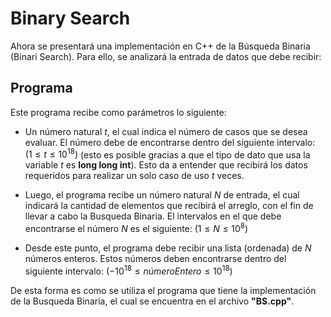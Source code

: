 # Binary Search

Ahora se presentará una implementación en C++ de la Búsqueda Binaria (Binari Search). Para ello, se analizará la entrada de datos que debe recibir:

## Programa

Este programa recibe como parámetros lo siguiente:

- Un número natural $t$, el cual indica el número de casos que se desea evaluar. El número debe de encontrarse dentro del siguiente intervalo: $(1 \leq t \leq 10^{18})$ (esto es posible gracias a que el tipo de dato que usa la variable $t$ es **long long int**). Esto da a entender que recibirá los datos requeridos para realizar un solo caso de uso $t$ veces.

- Luego, el programa recibe un número natural $N$ de entrada, el cual indicará la cantidad de elementos que recibirá el arreglo, con el fin de llevar a cabo la Busqueda Binaria. El intervalos en el que debe encontrarse el número $N$ es el siguiente: $(1 \leq N \leq 10^{8})$

- Desde este punto, el programa debe recibir una lista (ordenada) de $N$ números enteros. Estos números deben encontrarse dentro del siguiente intervalo: $(-10^{18} \leq númeroEntero \leq 10^{18})$

De esta forma es como se utiliza el programa que tiene la implementación de la Busqueda Binaria, el cual se encuentra en el archivo **"BS.cpp"**.

